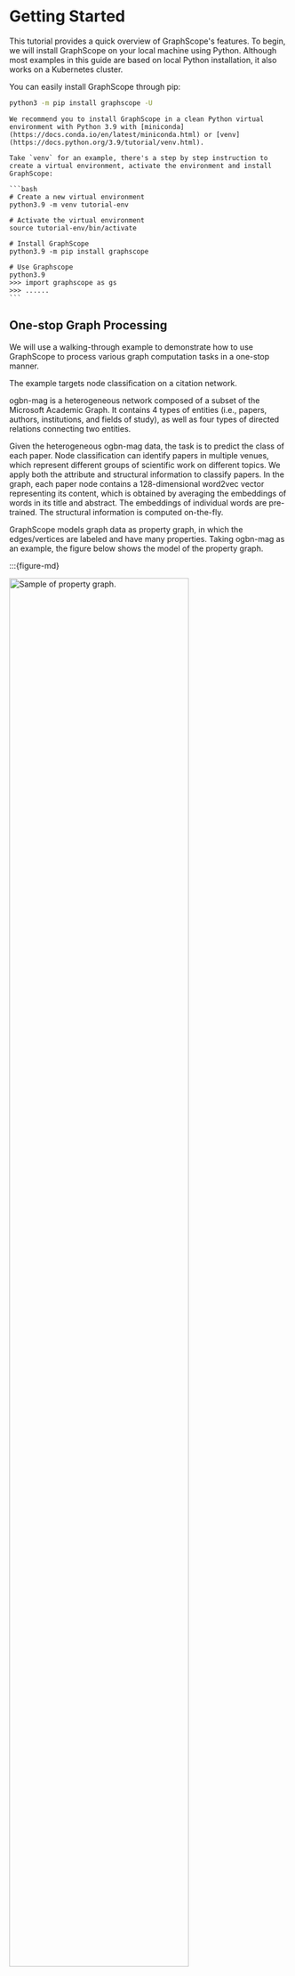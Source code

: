 # Getting Started

This tutorial provides a quick overview of GraphScope's features. 
To begin, we will install GraphScope on your local machine using Python. 
Although most examples in this guide are based on local Python installation, 
it also works on a Kubernetes cluster.

You can easily install GraphScope through pip:

```bash
python3 -m pip install graphscope -U
```

````{note}
We recommend you to install GraphScope in a clean Python virtual environment with Python 3.9 with [miniconda](https://docs.conda.io/en/latest/miniconda.html) or [venv](https://docs.python.org/3.9/tutorial/venv.html).

Take `venv` for an example, there's a step by step instruction to create a virtual environment, activate the environment and install GraphScope:

```bash
# Create a new virtual environment
python3.9 -m venv tutorial-env

# Activate the virtual environment
source tutorial-env/bin/activate

# Install GraphScope
python3.9 -m pip install graphscope

# Use Graphscope
python3.9
>>> import graphscope as gs
>>> ......
```

````


## One-stop Graph Processing

We will use a walking-through example to demonstrate how to use GraphScope to 
process various graph computation tasks in a one-stop manner.

The example targets node classification on a citation network.

ogbn-mag is a heterogeneous network composed of a subset of the Microsoft Academic Graph. It contains 4 types of entities (i.e., papers, authors, institutions, and fields of study), as well as four types of directed relations connecting two entities.

Given the heterogeneous ogbn-mag data, the task is to predict the class of each paper. Node classification can identify papers in multiple venues, which represent different groups of scientific work on different topics. We apply both the attribute and structural information to classify papers. In the graph, each paper node contains a 128-dimensional word2vec vector representing its content, which is obtained by averaging the embeddings of words in its title and abstract. The embeddings of individual words are pre-trained. The structural information is computed on-the-fly.

GraphScope models graph data as property graph, in which the edges/vertices are labeled and have many properties. Taking ogbn-mag as an example, the figure below shows the model of the property graph.

:::{figure-md}

<img src="../images/sample_pg.png"
     alt="Sample of property graph."
     width="80%">

Sample of property graph 
:::

This graph has four kinds of vertices, labeled as paper, author, institution, and field_of_study. There are four kinds of edges connecting them, each kind of edge has a label and specifies the vertex labels for its two ends. For example, cites edges connect two vertices labeled paper. Another example is writes, it requires the source vertex is labeled author and the destination is a paper vertex. All the vertices and edges may have properties. e.g., paper vertices have properties like features, publish year, subject label, etc.

````{dropdown} Import GraphScope and load a graph
To load this graph to GraphScope with our retrieval module, please use these code.

```python
import graphscope
from graphscope.dataset import load_ogbn_mag

g = load_ogbn_mag()
```
````

Interactive queries enable users to explore, examine, and present graph data in a flexible and in-depth manner, allowing them to find specific information quickly. GraphScope utilizes Gremlin, a high-level graph traversal language, for interactive queries and offers efficient execution at scale.


````{dropdown} Run interactive queries with Gremlin

In this example, we use graph traversal to count the number of papers two given authors have co-authored. To simplify the query, we assume the authors can be uniquely identified by ID 2 and 4307, respectively.


```python
# get the endpoint for submitting Gremlin queries on graph g.
interactive = graphscope.gremlin(g)

# count the number of papers two authors (with id 2 and 4307) have co-authored
papers = interactive.execute("g.V().has('author', 'id', 2).out('writes').where(__.in('writes').has('id', 4307)).count()").one()
```
````

Graph analytics is widely used in the real world. Many algorithms, like community detection, paths and connectivity, and centrality, have proven to be very useful in various businesses. GraphScope comes with a set of built-in algorithms, enabling users to easily analyze their graph data.

````{dropdown} Run analytical algorithms on the graph

Continuing our example, we first derive a subgraph by extracting publications within a specific time range from the entire graph (using Gremlin!). Then, we run k-core decomposition and triangle counting to generate the structural features of each paper node.

Please note that many algorithms may only work on homogeneous graphs. Therefore, to evaluate these algorithms on a property graph, we need to project it into a simple graph first.

```python
# extract a subgraph of publication within a time range
sub_graph = interactive.subgraph("g.V().has('year', gte(2014).and(lte(2020))).outE('cites')")

# project the projected graph to simple graph.
simple_g = sub_graph.project(vertices={"paper": []}, edges={"cites": []})

ret1 = graphscope.k_core(simple_g, k=5)
ret2 = graphscope.triangles(simple_g)

# add the results as new columns to the citation graph
sub_graph = sub_graph.add_column(ret1, {"kcore": "r"})
sub_graph = sub_graph.add_column(ret2, {"tc": "r"})
```
````

Graph neural networks (GNNs) combines superiority of both graph analytics and machine learning. GNN algorithms can compress both structural and attribute information in a graph into low-dimensional embedding vectors on each node. These embeddings can be further fed into downstream machine learning tasks.


````{dropdown} Prepare data and engine for learning

In our example, we train a Graph Convolutional Network (GCN) model to classify the nodes (papers) into 349 categories, each representing a venue (e.g., pre-print or conference). To accomplish this, we first launch a learning engine and construct a graph with features, following the previous step.

```python
# define the features for learning
paper_features = [f"feat_{i}" for i in range(128)]

paper_features.append("kcore")
paper_features.append("tc")

# launch a learning engine.
lg = graphscope.graphlearn(sub_graph, nodes=[("paper", paper_features)],
                  edges=[("paper", "cites", "paper")],
                  gen_labels=[
                      ("train", "paper", 100, (0, 75)),
                      ("val", "paper", 100, (75, 85)),
                      ("test", "paper", 100, (85, 100))
                  ])
```
````
Then we define the training process, and run it.


````{dropdown} Define the training process and run it

```python
try:
    # https://www.tensorflow.org/guide/migrate
    import tensorflow.compat.v1 as tf
    tf.disable_v2_behavior()
except ImportError:
    import tensorflow as tf

import graphscope.learning
from graphscope.learning.examples import EgoGraphSAGE
from graphscope.learning.examples import EgoSAGESupervisedDataLoader
from graphscope.learning.examples.tf.trainer import LocalTrainer

# supervised GCN.
def train_gcn(graph, node_type, edge_type, class_num, features_num,
              hops_num=2, nbrs_num=[25, 10], epochs=2,
              hidden_dim=256, in_drop_rate=0.5, learning_rate=0.01,
):
    graphscope.learning.reset_default_tf_graph()

    dimensions = [features_num] + [hidden_dim] * (hops_num - 1) + [class_num]
    model = EgoGraphSAGE(dimensions, act_func=tf.nn.relu, dropout=in_drop_rate)

    # prepare train dataset
    train_data = EgoSAGESupervisedDataLoader(
        graph, graphscope.learning.Mask.TRAIN,
        node_type=node_type, edge_type=edge_type, nbrs_num=nbrs_num, hops_num=hops_num,
    )
    train_embedding = model.forward(train_data.src_ego)
    train_labels = train_data.src_ego.src.labels
    loss = tf.reduce_mean(
        tf.nn.sparse_softmax_cross_entropy_with_logits(
            labels=train_labels, logits=train_embedding,
        )
    )
    optimizer = tf.train.AdamOptimizer(learning_rate=learning_rate)

    # prepare test dataset
    test_data = EgoSAGESupervisedDataLoader(
        graph, graphscope.learning.Mask.TEST,
        node_type=node_type, edge_type=edge_type, nbrs_num=nbrs_num, hops_num=hops_num,
    )
    test_embedding = model.forward(test_data.src_ego)
    test_labels = test_data.src_ego.src.labels
    test_indices = tf.math.argmax(test_embedding, 1, output_type=tf.int32)
    test_acc = tf.div(
        tf.reduce_sum(tf.cast(tf.math.equal(test_indices, test_labels), tf.float32)),
        tf.cast(tf.shape(test_labels)[0], tf.float32),
    )

    # train and test
    trainer = LocalTrainer()
    trainer.train(train_data.iterator, loss, optimizer, epochs=epochs)
    trainer.test(test_data.iterator, test_acc)

train_gcn(lg, node_type="paper", edge_type="cites",
          class_num=349,  # output dimension
          features_num=130,  # input dimension, 128 + kcore + triangle count
)
```
````


## Graph Interactive Query Quick Start


The installed `graphscope` package includes everything you need to analyze a graph on your local machine. If you have a graph analytical job that needs to run iterative algorithms, it works well with `graphscope`.


````{dropdown} Example: Running iterative algorithm (SSSP) in GraphScope
```python

import graphscope as gs
from graphscope.dataset.modern_graph import load_modern_graph

gs.set_option(show_log=True)

# load the modern graph as example.
#(modern graph is an example property graph for Gremlin queries given by Apache at https://tinkerpop.apache.org/docs/current/tutorials/getting-started/)
graph = load_modern_graph()

# triggers label propagation algorithm(LPA)
# on the modern graph(property graph) and print the result.
ret = gs.lpa(graph)
print(ret.to_dataframe(selector={'id': 'v.id', 'label': 'r'}))


# project a modern graph (property graph) to a homogeneous graph
# and run single source shortest path(SSSP) algorithm on it, with assigned source=1.
pg = graph.project(vertices={'person': None}, edges={'knows': ['weight']})
ret = gs.sssp(pg, src=1)
print(ret.to_dataframe(selector={'id': 'v.id', 'distance': 'r'})

```
````

## Graph Learning Quick Start

TBF


